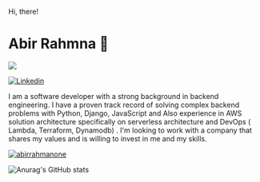 Hi, there! 

# Abir Rahmna 👋

![](https://komarev.com/ghpvc/?username=abirrahmanone&color=brightgreen)

[![Linkedin](https://img.shields.io/badge/%20-Connect-black?color=14171A&labelColor=1976d2&logo=Linkedin&logoColor=ffffff)](https://www.linkedin.com/in/)


I am a software developer with a strong background in backend engineering. I have a proven track record of solving complex backend problems with Python, Django, JavaScript and Also experience in AWS solution architecture specifically on serverless architecture and DevOps ( Lambda, Terraform, Dynamodb) . I'm looking to work with a company that shares my values and is willing to invest in me and my skills.

<a href="">
  <img align="center" src="https://github-readme-stats.vercel.app/api/top-langs/?username=abirrahmanone&layout=compact&theme=radical" alt="abirrahmanone"/>
</a>


![Anurag's GitHub stats](https://github-readme-stats.vercel.app/api?username=abirrahmanone&show_icons=true&theme=radical)
